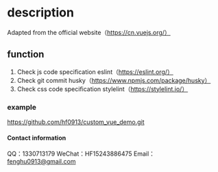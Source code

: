 # description
Adapted from the official website（https://cn.vuejs.org/）

## function
1.  Check js code specification eslint（https://eslint.org/）
2.  Check git commit husky（https://www.npmjs.com/package/husky）
3.  Check css code specification stylelint（https://stylelint.io/）

### example
https://github.com/hf0913/custom_vue_demo.git

#### Contact information
QQ：1330713179
WeChat：HF15243886475
Email：fenghu0913@gmail.com